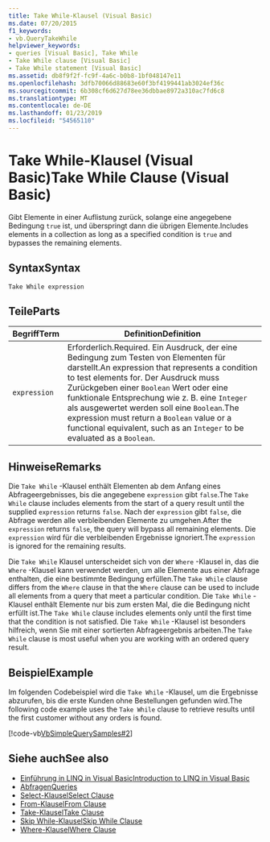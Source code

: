 ```yaml
---
title: Take While-Klausel (Visual Basic)
ms.date: 07/20/2015
f1_keywords:
- vb.QueryTakeWhile
helpviewer_keywords:
- queries [Visual Basic], Take While
- Take While clause [Visual Basic]
- Take While statement [Visual Basic]
ms.assetid: db8f9f2f-fc9f-4a6c-b0b8-1bf048147e11
ms.openlocfilehash: 3dfb70066d88683e60f3bf4199441ab3024ef36c
ms.sourcegitcommit: 6b308cf6d627d78ee36dbbae8972a310ac7fd6c8
ms.translationtype: MT
ms.contentlocale: de-DE
ms.lasthandoff: 01/23/2019
ms.locfileid: "54565110"
---
```

# <a name="take-while-clause-visual-basic"></a><span data-ttu-id="35bc8-102">Take While-Klausel (Visual Basic)</span><span class="sxs-lookup"><span data-stu-id="35bc8-102">Take While Clause (Visual Basic)</span></span>
<span data-ttu-id="35bc8-103">Gibt Elemente in einer Auflistung zurück, solange eine angegebene Bedingung `true` ist, und überspringt dann die übrigen Elemente.</span><span class="sxs-lookup"><span data-stu-id="35bc8-103">Includes elements in a collection as long as a specified condition is `true` and bypasses the remaining elements.</span></span>  
  
## <a name="syntax"></a><span data-ttu-id="35bc8-104">Syntax</span><span class="sxs-lookup"><span data-stu-id="35bc8-104">Syntax</span></span>  
  
```  
Take While expression  
```  
  
## <a name="parts"></a><span data-ttu-id="35bc8-105">Teile</span><span class="sxs-lookup"><span data-stu-id="35bc8-105">Parts</span></span>  
  
|<span data-ttu-id="35bc8-106">Begriff</span><span class="sxs-lookup"><span data-stu-id="35bc8-106">Term</span></span>|<span data-ttu-id="35bc8-107">Definition</span><span class="sxs-lookup"><span data-stu-id="35bc8-107">Definition</span></span>|  
|---|---|  
|`expression`|<span data-ttu-id="35bc8-108">Erforderlich.</span><span class="sxs-lookup"><span data-stu-id="35bc8-108">Required.</span></span> <span data-ttu-id="35bc8-109">Ein Ausdruck, der eine Bedingung zum Testen von Elementen für darstellt.</span><span class="sxs-lookup"><span data-stu-id="35bc8-109">An expression that represents a condition to test elements for.</span></span> <span data-ttu-id="35bc8-110">Der Ausdruck muss Zurückgeben einer `Boolean` Wert oder eine funktionale Entsprechung wie z. B. eine `Integer` als ausgewertet werden soll eine `Boolean`.</span><span class="sxs-lookup"><span data-stu-id="35bc8-110">The expression must return a `Boolean` value or a functional equivalent, such as an `Integer` to be evaluated as a `Boolean`.</span></span>|  
  
## <a name="remarks"></a><span data-ttu-id="35bc8-111">Hinweise</span><span class="sxs-lookup"><span data-stu-id="35bc8-111">Remarks</span></span>  
 <span data-ttu-id="35bc8-112">Die `Take While` -Klausel enthält Elementen ab dem Anfang eines Abfrageergebnisses, bis die angegebene `expression` gibt `false`.</span><span class="sxs-lookup"><span data-stu-id="35bc8-112">The `Take While` clause includes elements from the start of a query result until the supplied `expression` returns `false`.</span></span> <span data-ttu-id="35bc8-113">Nach der `expression` gibt `false`, die Abfrage werden alle verbleibenden Elemente zu umgehen.</span><span class="sxs-lookup"><span data-stu-id="35bc8-113">After the `expression` returns `false`, the query will bypass all remaining elements.</span></span> <span data-ttu-id="35bc8-114">Die `expression` wird für die verbleibenden Ergebnisse ignoriert.</span><span class="sxs-lookup"><span data-stu-id="35bc8-114">The `expression` is ignored for the remaining results.</span></span>  
  
 <span data-ttu-id="35bc8-115">Die `Take While` Klausel unterscheidet sich von der `Where` -Klausel in, das die `Where` -Klausel kann verwendet werden, um alle Elemente aus einer Abfrage enthalten, die eine bestimmte Bedingung erfüllen.</span><span class="sxs-lookup"><span data-stu-id="35bc8-115">The `Take While` clause differs from the `Where` clause in that the `Where` clause can be used to include all elements from a query that meet a particular condition.</span></span> <span data-ttu-id="35bc8-116">Die `Take While` -Klausel enthält Elemente nur bis zum ersten Mal, die die Bedingung nicht erfüllt ist.</span><span class="sxs-lookup"><span data-stu-id="35bc8-116">The `Take While` clause includes elements only until the first time that the condition is not satisfied.</span></span> <span data-ttu-id="35bc8-117">Die `Take While` -Klausel ist besonders hilfreich, wenn Sie mit einer sortierten Abfrageergebnis arbeiten.</span><span class="sxs-lookup"><span data-stu-id="35bc8-117">The `Take While` clause is most useful when you are working with an ordered query result.</span></span>  
  
## <a name="example"></a><span data-ttu-id="35bc8-118">Beispiel</span><span class="sxs-lookup"><span data-stu-id="35bc8-118">Example</span></span>  
 <span data-ttu-id="35bc8-119">Im folgenden Codebeispiel wird die `Take While` -Klausel, um die Ergebnisse abzurufen, bis die erste Kunden ohne Bestellungen gefunden wird.</span><span class="sxs-lookup"><span data-stu-id="35bc8-119">The following code example uses the `Take While` clause to retrieve results until the first customer without any orders is found.</span></span>  
  
 [!code-vb[VbSimpleQuerySamples#2](../../../visual-basic/language-reference/queries/codesnippet/VisualBasic/take-while-clause_1.vb)]  
  
## <a name="see-also"></a><span data-ttu-id="35bc8-120">Siehe auch</span><span class="sxs-lookup"><span data-stu-id="35bc8-120">See also</span></span>
- [<span data-ttu-id="35bc8-121">Einführung in LINQ in Visual Basic</span><span class="sxs-lookup"><span data-stu-id="35bc8-121">Introduction to LINQ in Visual Basic</span></span>](../../../visual-basic/programming-guide/language-features/linq/introduction-to-linq.md)
- [<span data-ttu-id="35bc8-122">Abfragen</span><span class="sxs-lookup"><span data-stu-id="35bc8-122">Queries</span></span>](../../../visual-basic/language-reference/queries/index.md)
- [<span data-ttu-id="35bc8-123">Select-Klausel</span><span class="sxs-lookup"><span data-stu-id="35bc8-123">Select Clause</span></span>](../../../visual-basic/language-reference/queries/select-clause.md)
- [<span data-ttu-id="35bc8-124">From-Klausel</span><span class="sxs-lookup"><span data-stu-id="35bc8-124">From Clause</span></span>](../../../visual-basic/language-reference/queries/from-clause.md)
- [<span data-ttu-id="35bc8-125">Take-Klausel</span><span class="sxs-lookup"><span data-stu-id="35bc8-125">Take Clause</span></span>](../../../visual-basic/language-reference/queries/take-clause.md)
- [<span data-ttu-id="35bc8-126">Skip While-Klausel</span><span class="sxs-lookup"><span data-stu-id="35bc8-126">Skip While Clause</span></span>](../../../visual-basic/language-reference/queries/skip-while-clause.md)
- [<span data-ttu-id="35bc8-127">Where-Klausel</span><span class="sxs-lookup"><span data-stu-id="35bc8-127">Where Clause</span></span>](../../../visual-basic/language-reference/queries/where-clause.md)
